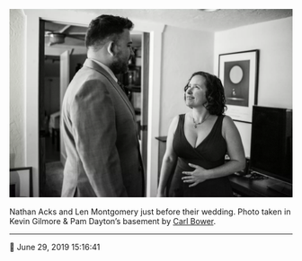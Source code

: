 ![Nathan Acks and Len Montgomery just before their wedding](assets/f7ec7ad66c10fd296f778ea46d5017de.webp)

Nathan Acks and Len Montgomery just before their wedding. Photo taken in Kevin Gilmore & Pam Dayton’s basement by [Carl Bower](http://carlbowerphotos.com/).

- - - -

<span aria-hidden="true">📅</span> June 29, 2019 15:16:41
